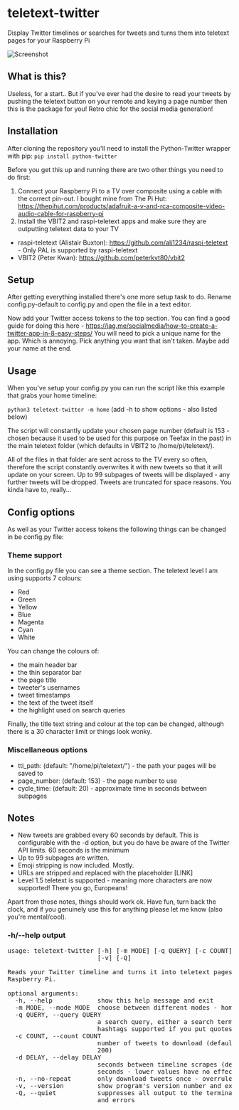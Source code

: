# teletext-twitter
Display Twitter timelines or searches for tweets and turns them into teletext pages for your Raspberry Pi

![Screenshot](https://i.imgur.com/yPKagm8.jpg "Screenshot 1")

## What is this?
Useless, for a start.. But if you've ever had the desire to read your tweets by pushing the teletext button on your remote and keying a page number then this is the package for you! Retro chic for the social media generation!

## Installation
After cloning the repository you'll need to install the Python-Twitter wrapper with pip:
`pip install python-twitter`

Before you get this up and running there are two other things you need to do first:

1) Connect your Raspberry Pi to a TV over composite using a cable with the correct pin-out. I bought mine from The Pi Hut: https://thepihut.com/products/adafruit-a-v-and-rca-composite-video-audio-cable-for-raspberry-pi
2) Install the VBIT2 and raspi-teletext apps and make sure they are outputting teletext data to your TV

* raspi-teletext (Alistair Buxton): https://github.com/ali1234/raspi-teletext - Only PAL is supported by raspi-teletext
* VBIT2 (Peter Kwan): https://github.com/peterkvt80/vbit2

## Setup
After getting everything installed there's one more setup task to do. Rename config.py-default to config.py and open the file in a text editor.

Now add your Twitter access tokens to the top section. You can find a good guide for doing this here - https://iag.me/socialmedia/how-to-create-a-twitter-app-in-8-easy-steps/ You will need to pick a unique name for the app. Which is annoying. Pick anything you want that isn't taken. Maybe add your name at the end.

## Usage

When you've setup your config.py you can run the script like this example that grabs your home timeline:

`python3 teletext-twitter -m home` (add -h to show options - also listed below)

The script will constantly update your chosen page number (default is 153 - chosen because it used to be used for this purpose on Teefax in the past) in the main teletext folder (which defaults in VBIT2 to /home/pi/teletext/).

All of the files in that folder are sent across to the TV every so often, therefore the script constantly overwrites it with new tweets so that it will update on your screen. Up to 99 subpages of tweets will be displayed - any further tweets will be dropped. Tweets are truncated for space reasons. You kinda have to, really...

## Config options

As well as your Twitter access tokens the following things can be changed in be config.py file:

### Theme support
In the config.py file you can see a theme section. The teletext level I am using supports 7 colours:
* Red 
* Green
* Yellow
* Blue
* Magenta
* Cyan
* White

You can change the colours of:
- the main header bar
- the thin separator bar
- the page title
- tweeter's usernames
- tweet timestamps
- the text of the tweet itself
- the highlight used on search queries

Finally, the title text string and colour at the top can be changed, although there is a 30 character limit or things look wonky.

### Miscellaneous options

- tti_path: (default: "/home/pi/teletext/") - the path your pages will be saved to
- page_number: (default: 153) - the page number to use
- cycle_time: (default: 20) - approximate time in seconds between subpages

## Notes
* New tweets are grabbed every 60 seconds by default. This is configurable with the -d option, but you do have be aware of the Twitter API limits. 60 seconds is the minimum
* Up to 99 subpages are written.
* Emoji stripping is now included. Mostly.
* URLs are stripped and replaced with the placeholder [LINK]
* Level 1.5 teletext is supported - meaning more characters are now supported! There you go, Europeans!

Apart from those notes, things should work ok. Have fun, turn back the clock, and if you genuinely use this for anything please let me know (also you're mental/cool).

### -h/--help output

<pre>
usage: teletext-twitter [-h] [-m MODE] [-q QUERY] [-c COUNT] [-d DELAY] [-n]
                        [-v] [-Q]

Reads your Twitter timeline and turns it into teletext pages for your
Raspberry Pi.

optional arguments:
  -h, --help            show this help message and exit
  -m MODE, --mode MODE  choose between different modes - home, user or search
  -q QUERY, --query QUERY
                        a search query, either a search term or a username.
                        hashtags supported if you put quotes around the string
  -c COUNT, --count COUNT
                        number of tweets to download (default is 5, capped at
                        200)
  -d DELAY, --delay DELAY
                        seconds between timeline scrapes (default is 60
                        seconds - lower values have no effect)
  -n, --no-repeat       only download tweets once - overrules -d switch
  -v, --version         show program's version number and exit
  -Q, --quiet           suppresses all output to the terminal except warnings
                        and errors
</pre>
